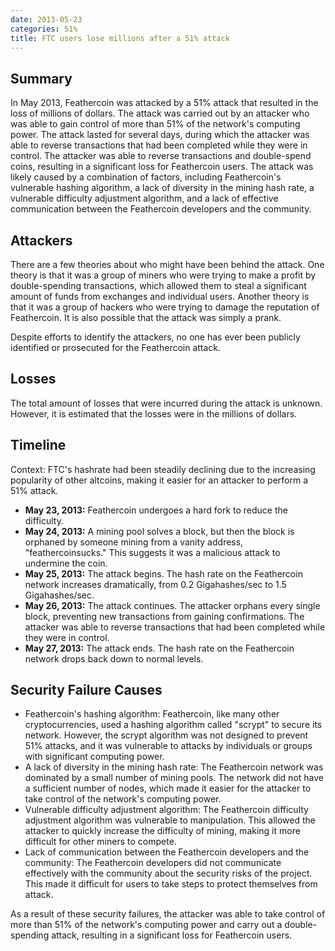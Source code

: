 ```yaml
---
date: 2013-05-23
categories: 51%
title: FTC users lose millions after a 51% attack 
---
```


## Summary

In May 2013, Feathercoin was attacked by a 51% attack that resulted in the loss of millions of dollars. The attack was carried out by an attacker who was able to gain control of more than 51% of the network's computing power. The attack lasted for several days, during which the attacker was able to reverse transactions that had been completed while they were in control. The attacker was able to reverse transactions and double-spend coins, resulting in a significant loss for Feathercoin users. The attack was likely caused by a combination of factors, including Feathercoin's vulnerable hashing algorithm, a lack of diversity in the mining hash rate, a vulnerable difficulty adjustment algorithm, and a lack of effective communication between the Feathercoin developers and the community.

## Attackers

There are a few theories about who might have been behind the attack. One theory is that it was a group of miners who were trying to make a profit by double-spending transactions, which allowed them to steal a significant amount of funds from exchanges and individual users. Another theory is that it was a group of hackers who were trying to damage the reputation of Feathercoin. It is also possible that the attack was simply a prank.

Despite efforts to identify the attackers, no one has ever been publicly identified or prosecuted for the Feathercoin attack.

## Losses

The total amount of losses that were incurred during the attack is unknown. However, it is estimated that the losses were in the millions of dollars.

## Timeline

Context: FTC's hashrate had been steadily declining due to the increasing popularity of other altcoins, making it easier for an attacker to perform a 51% attack.
- **May 23, 2013:** Feathercoin undergoes a hard fork to reduce the difficulty.
- **May 24, 2013:** A mining pool solves a block, but then the block is orphaned by someone mining from a vanity address, "feathercoinsucks." This suggests it was a malicious attack to undermine the coin.
- **May 25, 2013:** The attack begins. The hash rate on the Feathercoin network increases dramatically, from 0.2 Gigahashes/sec to 1.5 Gigahashes/sec.
- **May 26, 2013:** The attack continues. The attacker orphans every single block, preventing new transactions from gaining confirmations. The attacker was able to reverse transactions that had been completed while they were in control.
- **May 27, 2013:** The attack ends. The hash rate on the Feathercoin network drops back down to normal levels.

## Security Failure Causes

- Feathercoin's hashing algorithm: Feathercoin, like many other cryptocurrencies, used a hashing algorithm called "scrypt" to secure its network. However, the scrypt algorithm was not designed to prevent 51% attacks, and it was vulnerable to attacks by individuals or groups with significant computing power.
- A lack of diversity in the mining hash rate: The Feathercoin network was dominated by a small number of mining pools. The network did not have a sufficient number of nodes, which made it easier for the attacker to take control of the network's computing power.
- Vulnerable difficulty adjustment algorithm: The Feathercoin difficulty adjustment algorithm was vulnerable to manipulation. This allowed the attacker to quickly increase the difficulty of mining, making it more difficult for other miners to compete.
- Lack of communication between the Feathercoin developers and the community: The Feathercoin developers did not communicate effectively with the community about the security risks of the project. This made it difficult for users to take steps to protect themselves from attack.

As a result of these security failures, the attacker was able to take control of more than 51% of the network's computing power and carry out a double-spending attack, resulting in a significant loss for Feathercoin users.